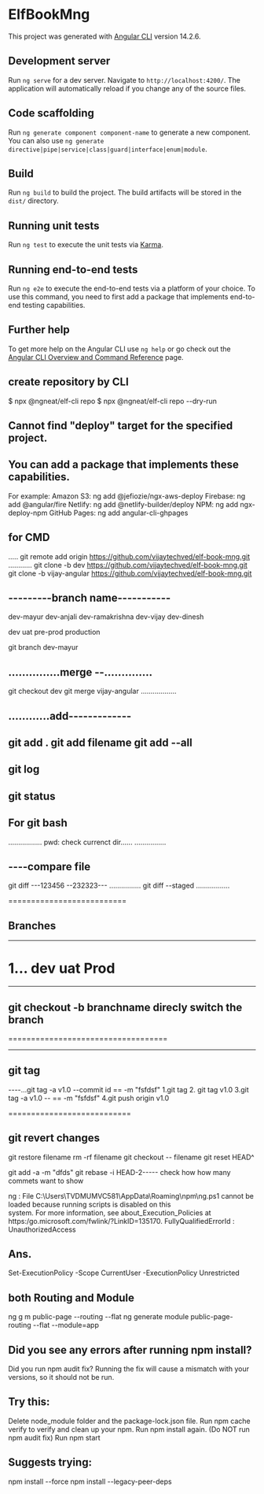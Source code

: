 # ElfBookMng

This project was generated with [Angular CLI](https://github.com/angular/angular-cli) version 14.2.6.

## Development server

Run `ng serve` for a dev server. Navigate to `http://localhost:4200/`. The application will automatically reload if you change any of the source files.

## Code scaffolding

Run `ng generate component component-name` to generate a new component. You can also use `ng generate directive|pipe|service|class|guard|interface|enum|module`.

## Build

Run `ng build` to build the project. The build artifacts will be stored in the `dist/` directory.

## Running unit tests

Run `ng test` to execute the unit tests via [Karma](https://karma-runner.github.io).

## Running end-to-end tests

Run `ng e2e` to execute the end-to-end tests via a platform of your choice. To use this command, you need to first add a package that implements end-to-end testing capabilities.

## Further help

To get more help on the Angular CLI use `ng help` or go check out the [Angular CLI Overview and Command Reference](https://angular.io/cli) page.

## create repository by CLI
$ npx @ngneat/elf-cli repo
$ npx @ngneat/elf-cli repo --dry-run

## Cannot find "deploy" target for the specified project.
## You can add a package that implements these capabilities.

For example:
  Amazon S3: ng add @jefiozie/ngx-aws-deploy
  Firebase: ng add @angular/fire
  Netlify: ng add @netlify-builder/deploy
  NPM: ng add ngx-deploy-npm
  GitHub Pages: ng add angular-cli-ghpages
## for CMD
.....
git remote add origin https://github.com/vijaytechved/elf-book-mng.git
............
git clone -b dev https://github.com/vijaytechved/elf-book-mng.git
git clone -b vijay-angular https://github.com/vijaytechved/elf-book-mng.git

## ---------branch name-----------


dev-mayur
dev-anjali
dev-ramakrishna
dev-vijay
dev-dinesh


dev
uat
pre-prod
production

git branch dev-mayur

## ...............merge --..............
git checkout dev
git merge vijay-angular
..................

## ............add-------------
git add .
git add filename
git add --all
------------------------------
git log
-----------------
git status
--------------------------------------

## For git bash
.................
pwd: check currenct dir......
................
## ----compare file
git diff ---123456  --232323---
................
git diff --staged
.................


==========================
## Branches

------------------
1...
dev
uat
Prod
=========================

-----

## git checkout -b branchname direcly switch the branch
===================================

---------------------------
## git tag 

----...git tag -a v1.0 --commit id == -m "fsfdsf"
1.git tag
2. git tag v1.0
3.git tag -a v1.0 -- == -m "fsfdsf"
4.git push origin v1.0

===========================
## git revert changes

git restore filename
rm -rf filename
git checkout --  filename
git reset HEAD^

git add -a -m "dfds"
git rebase -i HEAD-2----- check how how many commets want to show


ng : File C:\Users\TVDMUMVC581\AppData\Roaming\npm\ng.ps1 cannot be loaded because running scripts is disabled on this         
system. For more information, see about_Execution_Policies at https:/go.microsoft.com/fwlink/?LinkID=135170. FullyQualifiedErrorId : UnauthorizedAccess

## Ans.    
Set-ExecutionPolicy -Scope CurrentUser -ExecutionPolicy Unrestricted
## both Routing and Module
ng g m  public-page --routing --flat
ng generate module public-page-routing --flat --module=app

## Did you see any errors after running npm install?

Did you run npm audit fix? Running the fix will cause a mismatch with your versions, so it should not be run.

## Try this:

Delete node_module folder and the package-lock.json file.
Run npm cache verify to verify and clean up your npm.
Run npm install again. (Do NOT run npm audit fix)
Run npm start

## Suggests trying:

npm install --force
npm install --legacy-peer-deps